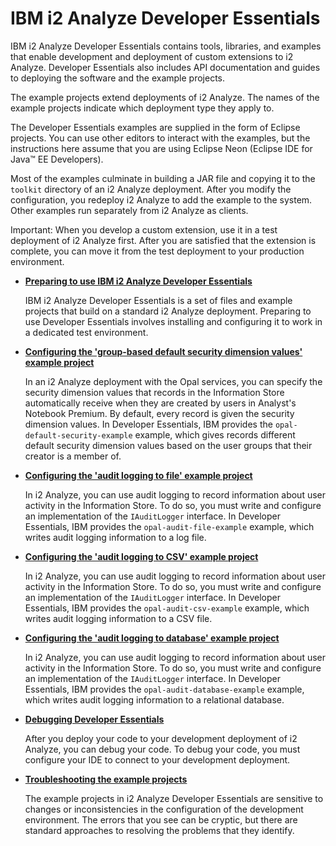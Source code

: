 # IBM i2 Analyze Developer Essentials

IBM i2 Analyze Developer Essentials contains tools, libraries, and examples that enable development and deployment of custom extensions to i2 Analyze. Developer Essentials also includes API documentation and guides to deploying the software and the example projects.

The example projects extend deployments of i2 Analyze. The names of the example projects indicate which deployment type they apply to.

The Developer Essentials examples are supplied in the form of Eclipse projects. You can use other editors to interact with the examples, but the instructions here assume that you are using Eclipse Neon (Eclipse IDE for Java™ EE Developers).

Most of the examples culminate in building a JAR file and copying it to the `toolkit` directory of an i2 Analyze deployment. After you modify the configuration, you redeploy i2 Analyze to add the example to the system. Other examples run separately from i2 Analyze as clients.

Important: When you develop a custom extension, use it in a test deployment of i2 Analyze first. After you are satisfied that the extension is complete, you can move it from the test deployment to your production environment.

-   **[Preparing to use IBM i2 Analyze Developer Essentials](Preparing-to-use-IBM-i2-Analyze-Developer-Essentials.md)**

    IBM i2 Analyze Developer Essentials is a set of files and example projects that build on a standard i2 Analyze deployment. Preparing to use Developer Essentials involves installing and configuring it to work in a dedicated test environment.
-   **[Configuring the 'group-based default security dimension values' example project](Configuring-the-group-based-default-security-dimension-values-example-project.md)**

    In an i2 Analyze deployment with the Opal services, you can specify the security dimension values that records in the Information Store automatically receive when they are created by users in Analyst's Notebook Premium. By default, every record is given the security dimension values. In Developer Essentials, IBM provides the `opal-default-security-example` example, which gives records different default security dimension values based on the user groups that their creator is a member of.
-   **[Configuring the 'audit logging to file' example project](Configuring-the-audit-logging-to-file-example-project.md)**

    In i2 Analyze, you can use audit logging to record information about user activity in the Information Store. To do so, you must write and configure an implementation of the `IAuditLogger` interface. In Developer Essentials, IBM provides the `opal-audit-file-example` example, which writes audit logging information to a log file.
-   **[Configuring the 'audit logging to CSV' example project](Configuring-the-audit-logging-to-CSV-example-project.md)**

    In i2 Analyze, you can use audit logging to record information about user activity in the Information Store. To do so, you must write and configure an implementation of the `IAuditLogger` interface. In Developer Essentials, IBM provides the `opal-audit-csv-example` example, which writes audit logging information to a CSV file.
-   **[Configuring the 'audit logging to database' example project](Configuring-the-audit-logging-to-database-example-project.md)**

    In i2 Analyze, you can use audit logging to record information about user activity in the Information Store. To do so, you must write and configure an implementation of the `IAuditLogger` interface. In Developer Essentials, IBM provides the `opal-audit-database-example` example, which writes audit logging information to a relational database.
-   **[Debugging Developer Essentials](Debugging-Developer-Essentials.md)**

    After you deploy your code to your development deployment of i2 Analyze, you can debug your code. To debug your code, you must configure your IDE to connect to your development deployment.
-   **[Troubleshooting the example projects](Troubleshooting-the-example-projects.md)**

    The example projects in i2 Analyze Developer Essentials are sensitive to changes or inconsistencies in the configuration of the development environment. The errors that you see can be cryptic, but there are standard approaches to resolving the problems that they identify.